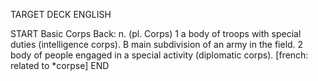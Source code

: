 TARGET DECK
ENGLISH

START
Basic
Corps
Back: n. (pl. Corps) 1 a body of troops with special duties (intelligence corps). B main subdivision of an army in the field. 2 body of people engaged in a special activity (diplomatic corps). [french: related to *corpse]
END
